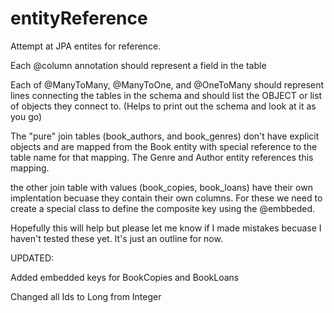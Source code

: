 # entityReference
Attempt at JPA entites for reference.

Each @column annotation should represent a field in the table

Each of @ManyToMany, @ManyToOne, and @OneToMany should represent lines connecting the tables in the schema and should list the OBJECT or list of objects they connect to. (Helps to print out the schema and look at it as you go)

The "pure" join tables (book_authors, and book_genres) don't have explicit objects and are mapped from the Book entity with special reference to the table name for that mapping. The Genre and Author entity references this mapping.

the other join table with values (book_copies, book_loans) have their own implentation becuase they contain their own columns. For these we need to create a special class to define the composite key using the @embbeded.

Hopefully this will help but please let me know if I made mistakes becuase I haven't tested these yet. It's just an outline for now.

UPDATED:

Added embedded keys for BookCopies and BookLoans

Changed all Ids to Long from Integer
